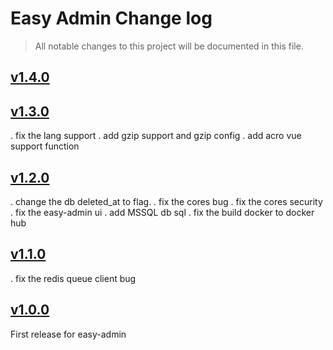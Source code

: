 # Easy Admin Change log
> All notable changes to this project will be documented in this file.

## [v1.4.0](https://github.com/nicelizhi/easy-admin/releases/tag/1.4.0)


## [v1.3.0](https://github.com/nicelizhi/easy-admin/releases/tag/1.3.0)
. fix the lang support
. add gzip support and gzip config
. add acro vue support function

## [v1.2.0](https://github.com/nicelizhi/easy-admin/releases/tag/1.2.0)
. change the db deleted_at to flag.
. fix the cores bug
. fix the cores security
. fix the easy-admin ui
. add MSSQL db sql
. fix the build docker to docker hub

## [v1.1.0](https://github.com/nicelizhi/easy-admin/releases/tag/1.1.0)
. fix the redis queue client bug

## [v1.0.0](https://github.com/nicelizhi/easy-admin/releases/tag/1.0.0)
First release for easy-admin
